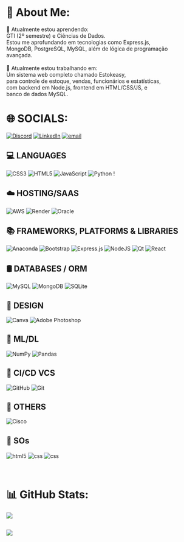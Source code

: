 
# 💫 About Me:
🌱 Atualmente estou aprendendo:<br>GTI (2º semestre) e Ciências de Dados. <br>Estou me aprofundando em tecnologias como Express.js, <br>MongoDB, PostgreSQL, MySQL, além de lógica de programação<br>avançada.<br><br>🔭 Atualmente estou trabalhando em:<br>Um sistema web completo chamado Estokeasy, <br>para controle de estoque, vendas, funcionários e estatísticas, <br>com backend em Node.js, frontend em HTML/CSS/JS, e <br>banco de dados MySQL.


# 🌐 SOCIALS:
[![Discord](https://img.shields.io/badge/Discord-%237289DA.svg?logo=discord&logoColor=white)](https://discord.gg/kr3sl3y) [![LinkedIn](https://img.shields.io/badge/LinkedIn-%230077B5.svg?logo=linkedin&logoColor=white)](https://linkedin.com/in/kresley-lucas) [![email](https://img.shields.io/badge/Email-D14836?logo=gmail&logoColor=white)](mailto:kresleylucas.r@gmail.com) 

## 💻 LANGUAGES
![CSS3](https://img.shields.io/badge/css3-%231572B6.svg?style=for-the-badge&logo=css3&logoColor=white) ![HTML5](https://img.shields.io/badge/html5-%23E34F26.svg?style=for-the-badge&logo=html5&logoColor=white) ![JavaScript](https://img.shields.io/badge/javascript-%23323330.svg?style=for-the-badge&logo=javascript&logoColor=%23F7DF1E) ![Python](https://img.shields.io/badge/python-3670A0?style=for-the-badge&logo=python&logoColor=ffdd54) !

## ☁️ HOSTING/SAAS
![AWS](https://img.shields.io/badge/AWS-%23FF9900.svg?style=for-the-badge&logo=amazon-aws&logoColor=white) ![Render](https://img.shields.io/badge/Render-%46E3B7.svg?style=for-the-badge&logo=render&logoColor=white) ![Oracle](https://img.shields.io/badge/Oracle-F80000?style=for-the-badge&logo=oracle&logoColor=white) 

## 📚 FRAMEWORKS, PLATFORMS & LIBRARIES
![Anaconda](https://img.shields.io/badge/Anaconda-%2344A833.svg?style=for-the-badge&logo=anaconda&logoColor=white) ![Bootstrap](https://img.shields.io/badge/bootstrap-%238511FA.svg?style=for-the-badge&logo=bootstrap&logoColor=white) ![Express.js](https://img.shields.io/badge/express.js-%23404d59.svg?style=for-the-badge&logo=express&logoColor=%2361DAFB) ![NodeJS](https://img.shields.io/badge/node.js-6DA55F?style=for-the-badge&logo=node.js&logoColor=white) ![Qt](https://img.shields.io/badge/Qt-%23217346.svg?style=for-the-badge&logo=Qt&logoColor=white) ![React](https://img.shields.io/badge/react-%2320232a.svg?style=for-the-badge&logo=react&logoColor=%2361DAFB) 

## 🛢️ DATABASES / ORM
![MySQL](https://img.shields.io/badge/mysql-4479A1.svg?style=for-the-badge&logo=mysql&logoColor=white) ![MongoDB](https://img.shields.io/badge/MongoDB-%234ea94b.svg?style=for-the-badge&logo=mongodb&logoColor=white) ![SQLite](https://img.shields.io/badge/sqlite-%2307405e.svg?style=for-the-badge&logo=sqlite&logoColor=white) 

## 🎨 DESIGN
![Canva](https://img.shields.io/badge/Canva-%2300C4CC.svg?style=for-the-badge&logo=Canva&logoColor=white) ![Adobe Photoshop](https://img.shields.io/badge/adobe%20photoshop-%2331A8FF.svg?style=for-the-badge&logo=adobe%20photoshop&logoColor=white) 

## 🧮 ML/DL
![NumPy](https://img.shields.io/badge/numpy-%23013243.svg?style=for-the-badge&logo=numpy&logoColor=white) ![Pandas](https://img.shields.io/badge/pandas-%23150458.svg?style=for-the-badge&logo=pandas&logoColor=white) 

## 🔀 CI/CD VCS
![GitHub](https://img.shields.io/badge/github-%23121011.svg?style=for-the-badge&logo=github&logoColor=white) ![Git](https://img.shields.io/badge/git-%23F05033.svg?style=for-the-badge&logo=git&logoColor=white) 

## 🧾 OTHERS
![Cisco](https://img.shields.io/badge/cisco-%23049fd9.svg?style=for-the-badge&logo=cisco&logoColor=black)

## 🐧 SOs
<div style="display: inline_block">
  <img align="center" alt="html5" src="https://img.shields.io/badge/Arch_Linux-1793D1?style=for-the-badge&logo=arch-linux&logoColor=white" />
  <img align="center" alt="css" src="https://img.shields.io/badge/Windows-0078D6?style=for-the-badge&logo=windows&logoColor=white" /> 
  <img align="center" alt="css" src="https://img.shields.io/badge/Ubuntu-E95420?style=for-the-badge&logo=ubuntu&logoColor=white" />
</div>

<br/>
<br/>

# 📊 GitHub Stats:
<!-- ![](https://github-readme-stats.vercel.app/api?username=klucas27&theme=dark&hide_border=false&include_all_commits=true&count_private=true)<br/> -->
![](https://nirzak-streak-stats.vercel.app/?user=klucas27&theme=dark&hide_border=true)<br/>

###
![](https://github-readme-stats.vercel.app/api/top-langs/?username=klucas27&theme=dark&hide_border=true&include_all_commits=true&count_private=true&layout=compact)
<br/>
---
